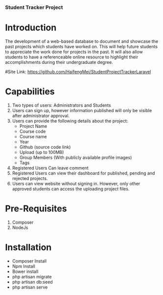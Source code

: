 ### Student Tracker Project
# Introduction

<p>The development of a web-based database to document and showcase the past projects which students have worked on. This will help future students to appreciate the work done for projects in the past. It will also allow students to have a referenceable online resource to highlight their accomplishments during their undergraduate degree.</p>

#Site Link: 
<a>https://github.com/HaifengMei/StudentProjectTrackerLaravel</a>

# Capabilities
1. Two types of users: Administrators and Students
2. Users can sign up, however information published will only be visible after administrator approval.
3. Users can provide the following details about the project:
    + Project Name
    + Course code
    + Course name
    + Year
    + Github (source code link)
    + Upload (up to 100MB)
    + Group Members (With publicly available profile images)
    + Tags
4. Registered Users Can leave comment
5. Registered Users can view their dashboard for published, pending and rejected projects. 
6. Users can view website without signing in. However, only other approved students can access the uploading project files.

# Pre-Requisites
1. Composer
2. NodeJs

# Installation
* Composer Install
* Npm Install
* Bower install
* php artisan migrate 
* php artisan db:seed
* php artisan serve
